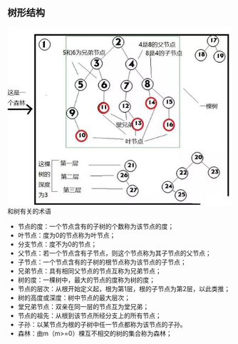 ## 树形结构
![](.README_images/be1b14bb.png)
和树有关的术语
- 节点的度：一个节点含有的子树的个数称为该节点的度；
- 叶节点：度为0的节点称为叶节点；
- 分支节点：度不为0的节点；
- 父节点：若一个节点含有子节点，则这个节点称为其子节点的父节点；
- 子节点：一个节点含有的子树的根节点称为该节点的子节点；
- 兄弟节点：具有相同父节点的节点互称为兄弟节点；
- 树的度：一棵树中，最大的节点的度称为树的度；
- 节点的层次：从根开始定义起，根为第1层，根的子节点为第2层，以此类推；
- 树的高度或深度：树中节点的最大层次；
- 堂兄弟节点：双亲在同一层的节点互为堂兄弟；
- 节点的祖先：从根到该节点所经分支上的所有节点；
- 子孙：以某节点为根的子树中任一节点都称为该节点的子孙。
- 森林：由m（m>=0）棵互不相交的树的集合称为森林；